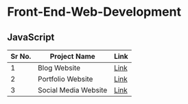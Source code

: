 # Front-End-Web-Development


## JavaScript
|Sr No. | Project Name | Link |
|-------|---------|------|
| 1 | Blog Website | [Link](https://github.com/AdyaTech/Front-End-Web-Development/tree/main/JavaScript/Blog%20Website%20Clone) |
| 2 | Portfolio Website | [Link](https://github.com/AdyaTech/Front-End-Web-Development/tree/main/JavaScript/Portfolio%20Website%20Clone) |
| 3 | Social Media Website | [Link](https://github.com/AdyaTech/Front-End-Web-Development/tree/main/JavaScript/Social%20Media%20Website) |
